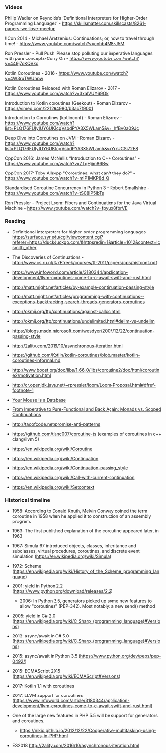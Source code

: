
### Videos

Philip Wadler on Reynolds’s ‘Definitional Interpreters for Higher-Order Programming Languages’ - 
https://skillsmatter.com/skillscasts/8261-papers-we-love-meetup

!!Con 2014 - Michael Arntzenius: Continuations; or, how to travel through time! - 
https://www.youtube.com/watch?v=cnhb4M8-J5M

Ron Pressler - Pull Push: Please stop polluting our imperative languages with pure concepts-Curry On - 
https://www.youtube.com/watch?v=449j7oKQVkc

Kotlin Coroutines - 2016 - https://www.youtube.com/watch?v=4W3ruTWUhpw

Kotlin Coroutines Reloaded with Roman Elizarov - 2017 - https://www.youtube.com/watch?v=3xalVUY69Ok

Introduction to Kotlin coroutines (Geekout) - Roman Elizarov - https://vimeo.com/221264980/b3ac7f9001

Introduction to Coroutines (kotlinconf) - Roman Elizarov - https://www.youtube.com/watch?list=PLQ176FUIyIUY6UK1cgVsbdPYA3X5WLam5&v=_hfBv0a09Jc

Deep Dive into Coroutines on JVM - Roman Elizarov - https://www.youtube.com/watch?list=PLQ176FUIyIUY6UK1cgVsbdPYA3X5WLam5&v=YrrUCSi72E8

CppCon 2016: James McNellis “Introduction to C++ Coroutines" - https://www.youtube.com/watch?v=ZTqHjjm86Bw

CppCon 2017: Toby Allsopp "Coroutines: what can't they do?" - https://www.youtube.com/watch?v=mlP1MKP8d_Q 

Standardised Coroutine Concurrency in Python 3 - Robert Smallshire - 
https://www.youtube.com/watch?v=tS08IP5ibTs

Ron Pressler - Project Loom: Fibers and Continuations for the Java Virtual Machine - 
https://www.youtube.com/watch?v=fpyub8fbrVE



### Reading
 - Definitional interpreters for higher-order programming languages - https://surface.syr.edu/cgi/viewcontent.cgi?referer=https://duckduckgo.com/&httpsredir=1&article=1012&context=lcsmith_other 
 - The Discoveries of Continuations - http://www.cs.ru.nl/%7Efreek/courses/tt-2011/papers/cps/histcont.pdf
 - https://www.infoworld.com/article/3180344/application-development/llvm-coroutines-come-to-c-await-swift-and-rust.html

 - http://matt.might.net/articles/by-example-continuation-passing-style
 - http://matt.might.net/articles/programming-with-continuations--exceptions-backtracking-search-threads-generators-coroutines
 - http://okmij.org/ftp/continuations/against-callcc.html
 - http://okmij.org/ftp/continuations/undelimited.html#delim-vs-undelim
 - https://blogs.msdn.microsoft.com/wesdyer/2007/12/22/continuation-passing-style
 
 - http://2ality.com/2016/10/asynchronous-iteration.html
 
 - https://github.com/Kotlin/kotlin-coroutines/blob/master/kotlin-coroutines-informal.md
 - http://www.boost.org/doc/libs/1_66_0/libs/coroutine2/doc/html/coroutine2/motivation.html
 - http://cr.openjdk.java.net/~rpressler/loom/Loom-Proposal.html#dfref-footnote-1 

 - [Your Mouse is a Database](https://queue.acm.org/detail.cfm?id=2169076) 
 - [From Imperative to Pure-Functional and Back Again: Monads vs. Scoped Continuations](http://blog.paralleluniverse.co/2015/08/07/scoped-continuations/)

 - http://taoofcode.net/promise-anti-patterns

 - https://github.com/tlanc007/coroutine-ts (examples of coroutines in c++ clang/llvm 5)

 - https://en.wikipedia.org/wiki/Coroutine
 - https://en.wikipedia.org/wiki/Continuation
 - https://en.wikipedia.org/wiki/Continuation-passing_style
 - https://en.wikipedia.org/wiki/Call-with-current-continuation
 - https://en.wikipedia.org/wiki/Setcontext

 
 
### Historical timeline
 - 1958: According to Donald Knuth, Melvin Conway coined the term coroutine in 1958 when he applied it to construction of an assembly program.
 - 1963: The first published explanation of the coroutine appeared later, in 1963
 - 1967: Simula 67 introduced objects, classes, inheritance and subclasses, virtual procedures, coroutines, and discrete event simulation (https://en.wikipedia.org/wiki/Simula)
 - 1972: Scheme (https://en.wikipedia.org/wiki/History_of_the_Scheme_programming_language)
 - 2001: yield in Python 2.2 (https://www.python.org/download/releases/2.2) 
	- 2006: In Python 2.5, generators picked up some new features to allow "coroutines" (PEP-342). Most notably: a new send() method
 - 2005: yield in C# 2.0 (https://en.wikipedia.org/wiki/C_Sharp_(programming_language)#Versions)
 - 2012: async/await in C# 5.0 (https://en.wikipedia.org/wiki/C_Sharp_(programming_language)#Versions)
 - 2015: async/await in Python 3.5 (https://www.python.org/dev/peps/pep-0492/)
 - 2015: ECMAScript 2015 (https://en.wikipedia.org/wiki/ECMAScript#Versions)
 - 2017: Kotlin 1.1 with coroutines 
 - 2017: LLVM support for coroutines (https://www.infoworld.com/article/3180344/application-development/llvm-coroutines-come-to-c-await-swift-and-rust.html)
 
 - One of the large new features in PHP 5.5 will be support for generators and coroutines.
    - https://nikic.github.io/2012/12/22/Cooperative-multitasking-using-coroutines-in-PHP.html
 - ES2018 http://2ality.com/2016/10/asynchronous-iteration.html

